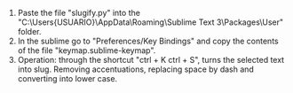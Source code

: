 1. Paste the file "slugify.py" into the "C:\Users{USUARIO}\AppData\Roaming\Sublime Text 3\Packages\User" folder.
2. In the sublime go to "Preferences/Key Bindings" and copy the contents of the file "keymap.sublime-keymap".
3. Operation: through the shortcut "ctrl + K ctrl + S", turns the selected text into slug. Removing accentuations, replacing space by dash and converting into lower case.
